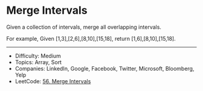 # Merge Intervals

Given a collection of intervals, merge all overlapping intervals.

For example,
Given [1,3],[2,6],[8,10],[15,18],
return [1,6],[8,10],[15,18].

---

* Difficulty: Medium
* Topics: Array, Sort
* Companies: LinkedIn, Google, Facebook, Twitter, Microsoft, Bloomberg, Yelp
* LeetCode: [56. Merge Intervals](https://leetcode.com/problems/merge-intervals/description/)

